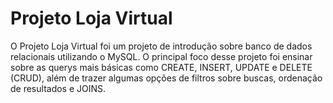 # Projeto Loja Virtual

O Projeto Loja Virtual foi um projeto de introdução sobre banco de dados relacionais utilizando o MySQL. O principal foco desse projeto foi ensinar sobre as querys mais básicas como CREATE, INSERT, UPDATE e DELETE (CRUD), além de trazer algumas opções de filtros sobre buscas, ordenação de resultados e JOINS.
